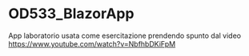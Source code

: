 # OD533_BlazorApp

App laboratorio usata come esercitazione prendendo spunto dal video https://www.youtube.com/watch?v=NbfhbDKiFpM
